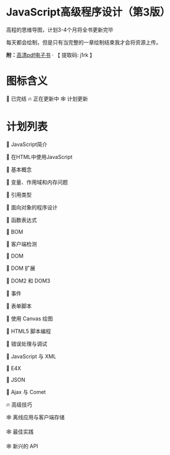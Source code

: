 # JavaScript高级程序设计（第3版）
高程的思维导图，计划3-4个月将全书更新完毕

每天都会绘制，但是只有当完整的一章绘制结束我才会将资源上传。

**附：**[高清pdf电子书](https://pan.baidu.com/s/1N5at2n0Yd3fkmQ29dRHMHw) · 【 提取码:  j1rk 】

# 图标含义
🎈 已完结
🔥 正在更新中
🕸 计划更新

# 计划列表
🎈 JavaScript简介

🎈 在HTML中使用JavaScript

🎈 基本概念

🎈 变量、作用域和内存问题

🎈 引用类型

🎈 面向对象的程序设计

🎈 函数表达式

🎈 BOM

🎈 客户端检测

🎈 DOM

🎈 DOM 扩展

🎈 DOM2 和 DOM3

🎈 事件

🎈 表单脚本

🎈 使用 Canvas 绘图

🎈 HTML5 脚本编程

🎈 错误处理与调试

🎈 JavaScript 与 XML

🎈 E4X

🎈 JSON

🎈 Ajax 与 Comet

🔥 高级技巧

🕸 离线应用与客户端存储

🕸 最佳实践

🕸 新兴的 API
